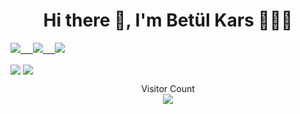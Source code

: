 <h1 align='center'> Hi there 👋, I'm Betül Kars 👩🏼‍💻 </h1

<p align='center'>
  <a href="https://instagram.com/gundogmusmerve"><img src="https://img.shields.io/badge/Instagram-E4405F?style=for-the-badge&logo=instagram&logoColor=white" /</a>&nbsp;&nbsp;&nbsp;&nbsp; 
  <a href="https://www.linkedin.com/in/bet%C3%BCl-kars-3b2651153/"><img src="https://img.shields.io/badge/linkedin-%230077B5.svg?&style=for-the-badge&logo=linkedin&logoColor=white" /</a>&nbsp;&nbsp;&nbsp;&nbsp; 
<a href="https://www.hackerrank.com/betulkars97?hr_r=1"><img src="https://img.shields.io/badge/hackerrank-00CC66.svg?&style=for-the-badge&logo=hackerrank&logoColor=white" />
</p>

<a href="https://github.com/Betulkars"><img align="center" src="https://github-readme-stats.vercel.app/api?username=mervegundogmus&show_icons=true&bg_color=0d1117&text_color=bdc3c7&title_color=f1c40f&icon_color=f1c40f&hide_border=true" /></a>
<a href="https://github.com/mervegundogmus"><img align="center" src="https://github-readme-stats.vercel.app/api/top-langs/?username=mervegundogmus&bg_color=0d1117&text_color=bdc3c7&title_color=f1c40f&hide_border=true&layout=compact&langs_count=10&hide=asp.net" /></a>

<p align="center"> 
  Visitor Count<br>
  <img src="https://profile-counter.glitch.me/mervegundogmus/count.svg" />
</p>
